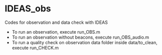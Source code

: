 # IDEAS_obs
Codes for observation and data check with IDEAS
- To run an observation, execute run_OBS.m
- To run an observation without beacons, execute run_OBS_audio.m
- To run a quality check on observation data folder inside data/to_clean, execute run_CHECK.m

